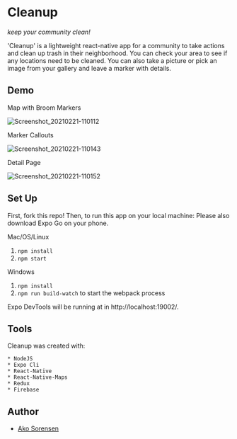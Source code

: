 # Cleanup

_keep your community clean!_<br>

'Cleanup' is a lightweight react-native app for a community to take actions and clean up trash in their neighborhood.  You can check your area to see if any locations need to be cleaned.  You can also take a picture or pick an image from your gallery and leave a marker with details.

## Demo

Map with Broom Markers

![Screenshot_20210221-110112](https://user-images.githubusercontent.com/67473473/108645134-ccc40880-747f-11eb-8bb0-1663d17cfd6a.jpg)

Marker Callouts

![Screenshot_20210221-110143](https://user-images.githubusercontent.com/67473473/108645139-d0f02600-747f-11eb-913b-7ca6403becff.jpg)

Detail Page

![Screenshot_20210221-110152](https://user-images.githubusercontent.com/67473473/108645137-cf266280-747f-11eb-9c5e-ff944e712286.jpg)



## Set Up

First, fork this repo! Then, to run this app on your local machine:
Please also download Expo Go on your phone.

Mac/OS/Linux

1.  `npm install`
2.  `npm start`

Windows

1.  `npm install`
2.  `npm run build-watch` to start the webpack process

Expo DevTools will be running at in http://localhost:19002/.

## Tools

Cleanup was created with:

```
* NodeJS
* Expo Cli
* React-Native
* React-Native-Maps
* Redux
* Firebase
```

## Author

- [Ako Sorensen](https://github.com/akosorensen)
